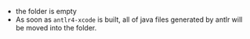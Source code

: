 *    the folder is empty
*    As soon as `antlr4-xcode` is built, all of java files generated by antlr will be moved into the folder.
